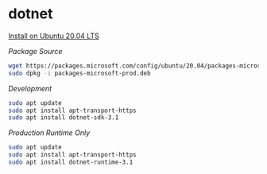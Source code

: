 # dotnet

[Install on Ubuntu 20.04 LTS](https://tecadmin.net/how-to-install-net-core-on-ubuntu-20-04/)

_Package Source_

```bash
wget https://packages.microsoft.com/config/ubuntu/20.04/packages-microsoft-prod.deb 
sudo dpkg -i packages-microsoft-prod.deb
```

_Development_

```bash
sudo apt update 
sudo apt install apt-transport-https 
sudo apt install dotnet-sdk-3.1
```

_Production Runtime Only_

```bash
sudo apt update 
sudo apt install apt-transport-https 
sudo apt install dotnet-runtime-3.1 
```